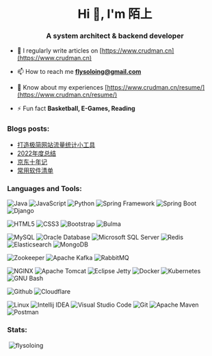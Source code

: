 <h1 align="center">Hi 👋, I'm 陌上</h1>
<h3 align="center">A system architect & backend developer</h3>

- 📝 I regularly write articles on [https://www.crudman.cn](https://www.crudman.cn)

- 📫 How to reach me **flysoloing@gmail.com**

- 📄 Know about my experiences [https://www.crudman.cn/resume/](https://www.crudman.cn/resume/)

- ⚡ Fun fact **Basketball, E-Games, Reading**

### Blogs posts:
<!-- BLOG-POST-LIST:START -->
- [打造极简网站流量统计小工具](https://www.crudman.cn/posts/build-a-lightweight-website-traffic-statistics-tool/)
- [2022年度总结](https://www.crudman.cn/posts/2022-summary/)
- [京东十年记](https://www.crudman.cn/posts/my-ten-years-of-the-jd/)
- [常用软件清单](https://www.crudman.cn/posts/common-software-list/)
<!-- BLOG-POST-LIST:END -->

### Languages and Tools:
![Java](https://img.shields.io/badge/-Java-F5F5F5?style=flat-square&logo=oracle&logoColor=F80000)
![JavaScript](https://img.shields.io/badge/-JavaScript-F5F5F5?style=flat-square&logo=javascript&logoColor=F7DF1E)
![Python](https://img.shields.io/badge/-Python-F5F5F5?style=flat-square&logo=python&logoColor=3776AB)
![Spring Framework](https://img.shields.io/badge/-Spring%20Framework-F5F5F5?style=flat-square&logo=spring&logoColor=6DB33F)
![Spring Boot](https://img.shields.io/badge/-Spring%20Boot-F5F5F5?style=flat-square&logo=springboot&logoColor=6DB33F)
![Django](https://img.shields.io/badge/-Django-F5F5F5?style=flat-square&logo=django&logoColor=092E20)

![HTML5](https://img.shields.io/badge/-HTML5-F5F5F5?style=flat-square&logo=html5&logoColor=E34F26)
![CSS3](https://img.shields.io/badge/-CSS3-F5F5F5?style=flat-square&logo=css3&logoColor=1572B6)
![Bootstrap](https://img.shields.io/badge/-Bootstrap-F5F5F5?style=flat-square&logo=bootstrap&logoColor=7952B3)
![Bulma](https://img.shields.io/badge/-Bulma-F5F5F5?style=flat-square&logo=bulma&logoColor=00D1B2)

![MySQL](https://img.shields.io/badge/-MySQL-F5F5F5?style=flat-square&logo=mysql&logoColor=4479A1)
![Oracle Database](https://img.shields.io/badge/-Oracle%20Database-F5F5F5?style=flat-square&logo=oracle&logoColor=F80000)
![Microsoft SQL Server](https://img.shields.io/badge/-Microsoft%20SQL%20Server-F5F5F5?style=flat-square&logo=microsoftsqlserver&logoColor=CC2927)
![Redis](https://img.shields.io/badge/-Redis-F5F5F5?style=flat-square&logo=redis&logoColor=DC382D)
![Elasticsearch](https://img.shields.io/badge/-Elasticsearch-F5F5F5?style=flat-square&logo=elasticsearch&logoColor=005571)
![MongoDB](https://img.shields.io/badge/-MongoDB-F5F5F5?style=flat-square&logo=mongodb&logoColor=47A248)

![Zookeeper](https://img.shields.io/badge/-Zookeeper-F5F5F5?style=flat-square&logo=apache&logoColor=D22128)
![Apache Kafka](https://img.shields.io/badge/-Apache%20Kafka-F5F5F5?style=flat-square&logo=apachekafka&logoColor=231F20)
![RabbitMQ](https://img.shields.io/badge/-RabbitMQ-F5F5F5?style=flat-square&logo=rabbitmq&logoColor=FF6600)

![NGINX](https://img.shields.io/badge/-NGINX-F5F5F5?style=flat-square&logo=nginx&logoColor=009639)
![Apache Tomcat](https://img.shields.io/badge/-Apache%20Tomcat-F5F5F5?style=flat-square&logo=apachetomcat&logoColor=F8DC75)
![Eclipse Jetty](https://img.shields.io/badge/-Eclipse%20Jetty-F5F5F5?style=flat-square&logo=eclipsejetty&logoColor=FC390E)
![Docker](https://img.shields.io/badge/-Docker-F5F5F5?style=flat-square&logo=docker&logoColor=2496ED)
![Kubernetes](https://img.shields.io/badge/-Kubernetes-F5F5F5?style=flat-square&logo=kubernetes&logoColor=326CE5)
![GNU Bash](https://img.shields.io/badge/-GNU%20Bash-F5F5F5?style=flat-square&logo=gnubash&logoColor=4EAA25)

![Github](https://img.shields.io/badge/-Github-F5F5F5?style=flat-square&logo=github&logoColor=181717)
![Cloudflare](https://img.shields.io/badge/-Cloudflare-F5F5F5?style=flat-square&logo=cloudflare&logoColor=F38020)

![Linux](https://img.shields.io/badge/-Linux-F5F5F5?style=flat-square&logo=linux&logoColor=FCC624)
![Intellij IDEA](https://img.shields.io/badge/-Intellij%20IDEA-F5F5F5?style=flat-square&logo=intellijidea&logoColor=000000)
![Visual Studio Code](https://img.shields.io/badge/-Visual%20Studio%20Code-F5F5F5?style=flat-square&logo=visualstudiocode&logoColor=007ACC)
![Git](https://img.shields.io/badge/-Git-F5F5F5?style=flat-square&logo=git&logoColor=F05032)
![Apache Maven](https://img.shields.io/badge/-Apache%20Maven-F5F5F5?style=flat-square&logo=apachemaven&logoColor=C71A36)
![Postman](https://img.shields.io/badge/-Postman-F5F5F5?style=flat-square&logo=postman&logoColor=FF6C37)

### Stats:
<p>&nbsp;<img align="center" src="https://github-readme-stats.vercel.app/api?username=flysoloing&show_icons=true&locale=en" alt="flysoloing" /></p>

